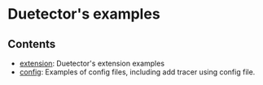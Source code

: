 # Duetector's examples

## Contents

- [extension](./extension/): Duetector's extension examples
- [config](./config/): Examples of config files, including add tracer using config file.
